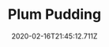 ---
templateKey: blog-post
title: Plum Pudding
type: cooking
energy: 175
health: 78
description: A traditional holiday treat. 
featuredpost: false
date: 2020-02-16T21:45:12.711Z
featuredimage: /img/Plum_Pudding.png
sellPrice: 260
tags:
  - Wild Plum
  - Wheat Flour
  - Sugar
  - edible
---